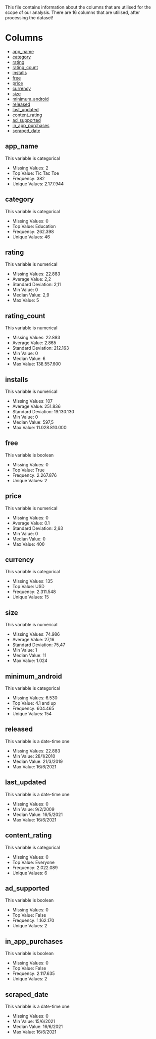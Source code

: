 This file contains information about the columns that are utilised for the scope of our analysis.
There are 16 columns that are utilised, after processing the dataset!

# Columns

- [app_name](#app_name)
- [category](#category)
- [rating](#rating)
- [rating_count](#rating_count)
- [installs](#installs)
- [free](#free)
- [price](#price)
- [currency](#currency)
- [size](#size)
- [minimum_android](#minimum_android)
- [released](#released)
- [last_updated](#last_updated)
- [content_rating](#content_rating)
- [ad_supported](#ad_supported)
- [in_app_purchases](#in_app_purchases)
- [scraped_date](#scraped_date)

## app_name
This variable is categorical

+ Missing Values: 2
+ Top Value: Tic Tac Toe
+ Frequency: 382
+ Unique Values: 2.177.944

## category
This variable is categorical

+ Missing Values: 0
+ Top Value: Education
+ Frequency: 262.398
+ Unique Values: 46

## rating 
This variable is numerical

+ Missing Values: 22.883
+ Average Value: 2,2
+ Standard Deviation: 2,11
+ Min Value: 0
+ Median Value: 2,9
+ Max Value: 5

## rating_count
This variable is numerical

+ Missing Values: 22.883
+ Average Value: 2.865
+ Standard Deviation: 212.163
+ Min Value: 0
+ Median Value: 6
+ Max Value: 138.557.600

## installs
This variable is numerical

+ Missing Values: 107
+ Average Value: 251.836
+ Standard Deviation: 19.130.130
+ Min Value: 0
+ Median Value: 597,5
+ Max Value: 11.028.810.000

## free
This variable is boolean

+ Missing Values: 0
+ Top Value: True
+ Frequency: 2.267.876
+ Unique Values: 2

## price
This variable is numerical

+ Missing Values: 0
+ Average Value: 0.1
+ Standard Deviation: 2,63
+ Min Value: 0
+ Median Value: 0
+ Max Value: 400

## currency
This variable is categorical

+ Missing Values: 135
+ Top Value: USD
+ Frequency: 2.311.548
+ Unique Values: 15

## size 
This variable is numerical

+ Missing Values: 74.986
+ Average Value: 27,16
+ Standard Deviation: 75,47
+ Min Value: 1
+ Median Value: 11
+ Max Value: 1.024

## minimum_android
This variable is categorical

+ Missing Values: 6.530
+ Top Value: 4.1 and up
+ Frequency: 604.465
+ Unique Values: 154

## released 
This variable is a date-time one

+ Missing Values: 22.883
+ Min Value: 28/1/2010
+ Median Value: 21/3/2019
+ Max Value: 16/6/2021

## last_updated
This variable is a date-time one

+ Missing Values: 0
+ Min Value: 9/2/2009
+ Median Value: 16/5/2021
+ Max Value: 16/6/2021

## content_rating
This variable is categorical

+ Missing Values: 0
+ Top Value: Everyone
+ Frequency: 2.022.089
+ Unique Values: 6

## ad_supported
This variable is boolean

+ Missing Values: 0
+ Top Value: False
+ Frequency: 1.162.170
+ Unique Values: 2

## in_app_purchases 
This variable is boolean

+ Missing Values: 0
+ Top Value: False
+ Frequency: 2.117.635
+ Unique Values: 2

## scraped_date
This variable is a date-time one

+ Missing Values: 0
+ Min Value: 15/6/2021
+ Median Value: 16/6/2021
+ Max Value: 16/6/2021

